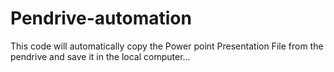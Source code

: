 # Pendrive-automation
This code will automatically copy the Power point Presentation File from the pendrive and save it in the local computer...
